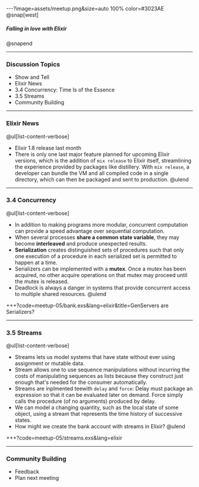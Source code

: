 ---?image=assets/meetup.png&size=auto 100% color=#3023AE
@snap[west]
##### Falling in love with Elixir
@snapend

---
### Discussion Topics
- Show and Tell
- Elixir News
- 3.4 Concurrency: Time Is of the Essence
- 3.5 Streams
- Community Building

---
### Elixir News
@ul[list-content-verbose]
- Elixir 1.8 release last month
- There is only one last major feature planned for upcoming Elixir versions, which is the addition of `mix release` to Elixir itself, streamlining the experience provided by packages like distillery. With `mix release`, a developer can bundle the VM and all compiled code in a single directory, which can then be packaged and sent to production.
@ulend

---
### 3.4 Concurrency
@ul[list-content-verbose]
- In addition to making programs more modular, concurrent computation can provide a speed advantage over sequential computation.
- When several processes **share a common state variable**, they may become **interleaved** and produce unexpected results.
- **Serialization** creates distinguished sets of procedures such that only one execution of a procedure in each serialized set is permitted to happen at a time.
- Serializers can be implemented with a **mutex**. Once a mutex has been acquired, no other acquire operations on that mutex may proceed until the mutex is released.
- Deadlock is always a danger in systems that provide concurrent access to multiple shared resources.
@ulend

+++?code=meetup-05/bank.exs&lang=elixir&title=GenServers are Serializers?

---
### 3.5 Streams
@ul[list-content-verbose]
- Streams lets us model systems that have state without ever using assignment or mutable data.
- Stream allows one to use sequence manipulations without incurring the costs of manipulating sequences as lists because they construct just enough that's needed for the consumer automatically.
- Streams are inplmented teewith `delay` and `force`: Delay must package an expression so that it can be evaluated later on demand. Force simply calls the procedure (of no arguments) produced by delay.
- We can model a changing quantity, such as the local state of some object, using a stream that represents the time history of successive states.
- How might we create the bank account with streams in Elixir?
@ulend

+++?code=meetup-05/streams.exs&lang=elixir

---
### Community Building
- Feedback
- Plan next meeting
